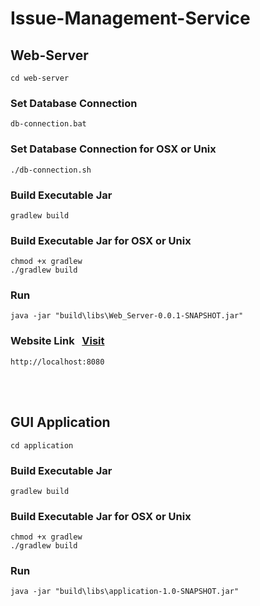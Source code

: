 # Issue-Management-Service

## Web-Server
```
cd web-server
```

### Set Database Connection
```
db-connection.bat
```
### Set Database Connection for OSX or Unix
```
./db-connection.sh
```
### Build Executable Jar
```
gradlew build
```
### Build Executable Jar for OSX or Unix
```
chmod +x gradlew
./gradlew build
```

### Run 
```
java -jar "build\libs\Web_Server-0.0.1-SNAPSHOT.jar"
```

### Website Link  &nbsp; [Visit](http://localhost:8080/)
```
http://localhost:8080
```

<br />
<br />


## GUI Application
```
cd application
```

### Build Executable Jar
```
gradlew build
```
### Build Executable Jar for OSX or Unix
```
chmod +x gradlew
./gradlew build
```
### Run 
```
java -jar "build\libs\application-1.0-SNAPSHOT.jar"
```
